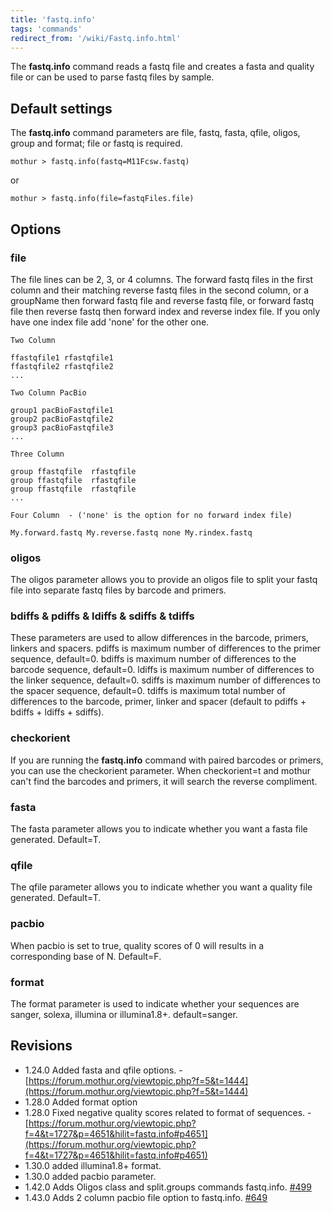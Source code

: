 ```yaml
---
title: 'fastq.info'
tags: 'commands'
redirect_from: '/wiki/Fastq.info.html'
---
```

The **fastq.info** command reads a fastq file and creates a fasta and
quality file or can be used to parse fastq files by sample.

## Default settings

The **fastq.info** command parameters are file, fastq, fasta, qfile, oligos,
group and format; file or fastq is required.

    mothur > fastq.info(fastq=M11Fcsw.fastq)

or

    mothur > fastq.info(file=fastqFiles.file)

## Options

### file

The file lines can be 2, 3, or 4 columns. The forward fastq files in the
first column and their matching reverse fastq files in the second
column, or a groupName then forward fastq file and reverse fastq file,
or forward fastq file then reverse fastq then forward index and reverse
index file. If you only have one index file add \'none\' for the other
one.

    Two Column 
     
    ffastqfile1 rfastqfile1
    ffastqfile2 rfastqfile2
    ...

    Two Column PacBio

    group1 pacBioFastqfile1 
    group2 pacBioFastqfile2 
    group3 pacBioFastqfile3
    ...
      
    Three Column
     
    group ffastqfile  rfastqfile
    group ffastqfile  rfastqfile
    group ffastqfile  rfastqfile
    ...
     
    Four Column  - ('none' is the option for no forward index file)
     
    My.forward.fastq My.reverse.fastq none My.rindex.fastq

### oligos

The oligos parameter allows you to provide an oligos file to split your
fastq file into separate fastq files by barcode and primers.

### bdiffs & pdiffs & ldiffs & sdiffs & tdiffs

These parameters are used to allow differences in the barcode, primers,
linkers and spacers. pdiffs is maximum number of differences to the
primer sequence, default=0. bdiffs is maximum number of differences to
the barcode sequence, default=0. ldiffs is maximum number of differences
to the linker sequence, default=0. sdiffs is maximum number of
differences to the spacer sequence, default=0. tdiffs is maximum total
number of differences to the barcode, primer, linker and spacer (default
to pdiffs + bdiffs + ldiffs + sdiffs).

### checkorient

If you are running the **fastq.info** command with paired barcodes or
primers, you can use the checkorient parameter. When checkorient=t and
mothur can\'t find the barcodes and primers, it will search the reverse
compliment.

### fasta

The fasta parameter allows you to indicate whether you want a fasta file
generated. Default=T.

### qfile

The qfile parameter allows you to indicate whether you want a quality
file generated. Default=T.

### pacbio

When pacbio is set to true, quality scores of 0 will results in a
corresponding base of N. Default=F.

### format

The format parameter is used to indicate whether your sequences are
sanger, solexa, illumina or illumina1.8+. default=sanger.

## Revisions

-   1.24.0 Added fasta and qfile options. -
    [https://forum.mothur.org/viewtopic.php?f=5&t=1444](https://forum.mothur.org/viewtopic.php?f=5&t=1444)
-   1.28.0 Added format option
-   1.28.0 Fixed negative quality scores related to format of
    sequences. -
    [https://forum.mothur.org/viewtopic.php?f=4&t=1727&p=4651&hilit=fastq.info#p4651](https://forum.mothur.org/viewtopic.php?f=4&t=1727&p=4651&hilit=fastq.info#p4651)
-   1.30.0 added illumina1.8+ format.
-   1.30.0 added pacbio parameter.
-   1.42.0 Adds Oligos class and split.groups commands fastq.info.
    [\#499](https://github.com/mothur/mothur/issues/499)
-   1.43.0 Adds 2 column pacbio file option to fastq.info.
    [\#649](https://github.com/mothur/mothur/issues/649)


